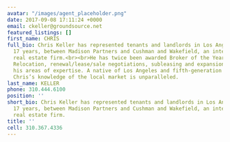 ```yaml
---
avatar: "/images/agent_placeholder.png"
date: 2017-09-08 17:11:24 +0000
email: ckeller@groundsource.net
featured_listings: []
first_name: CHRIS
full_bio: Chris Keller has represented tenants and landlords in Los Angeles for over
  17 years, between Madison Partners and Cushman and Wakefield, an international commercial
  real estate firm.<br><br>He has twice been awarded Broker of the Year in Los Angeles.
  Relocation, renewal/lease/sale negotiations, subleasing and expansion are among
  his areas of expertise. A native of Los Angeles and fifth-generation Californian,
  Chris’s knowledge of the local market is unparalleled.
last_name: KELLER
phone: 310.444.6100
position: ''
short_bio: Chris Keller has represented tenants and landlords in Los Angeles for over
  17 years, between Madison Partners and Cushman and Wakefield, an international commercial
  real estate firm.
title: ''
cell: 310.367.4336
---
```

